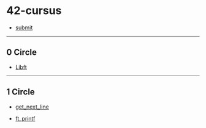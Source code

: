# 42-cursus

- [submit](https://github.com/sujeon42/submit.git)

---

## 0 Circle

- [Libft](https://github.com/sujeon42/libft.git)

---

## 1 Circle

- [get_next_line](https://github.com/sujeon42/get_next_line.git)

- [ft_printf](https://github.com/sujeon42/ft_printf.git)
